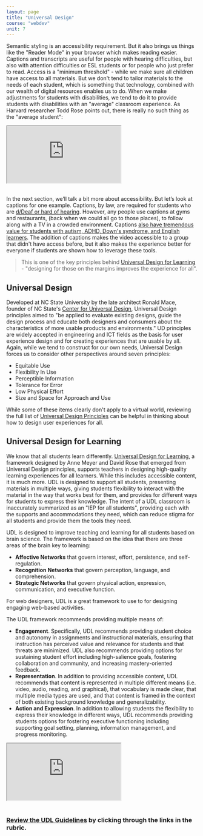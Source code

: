 ```yaml
---
layout: page
title: "Universal Design"
course: "webdev"
unit: 7
---
```

Semantic styling is an accessibility requirement. But it also brings us things like the "Reader Mode" in your browser which makes reading easier. Captions and transcripts are useful for people with hearing difficulties, but also with attention difficulties or ESL students or for people who just prefer to read. Access is a "minimum threshold" - while we make sure all children have access to all materials. But we don't tend to tailor materials to the needs of each student, which is something that technology, combined with our wealth of digital resources enables us to do. When we make adjustments for students with disabilities, we tend to do it to provide students with disabilities with an "average" classroom experience. As Harvard researcher Todd Rose points out, there is really no such thing as the "average student":

<div class="embed-responsive embed-responsive-16by9" style="max-height: 500px; width: auto;">
  <iframe class="embed-responsive-item" src="https://www.youtube.com/embed/4eBmyttcfU4?rel=0"></iframe>
</div>
<br/>

In the next section, we’ll talk a bit more about accessibility. But let’s look at captions for one example. Captions, by law, are required for students who are [d/Deaf or hard of hearing][1]. However, any people use captions at gyms and restaurants, (back when we could all go to those places), to follow along with a TV in a crowded environment. Captions [also have tremendous value for students with autism, ADHD, Down's syndrome, and English learners][2]. The addition of captions makes the video accessible to a group that didn't have access before, but it also makes the experience better for everyone if students are shown how to leverage these tools.

> This is one of the key principles behind [Universal Design for Learning][3] - "designing for those on the margins improves the experience for all".

## Universal Design
Developed at NC State University by the late architect Ronald Mace, founder of NC State's [Center for Universal Design](https://projects.ncsu.edu/ncsu/design/cud/index.htm), Universal Design principles aimed to "be applied to evaluate existing designs, guide the design process and educate both designers and consumers about the characteristics of more usable products and environments." UD principles are widely accepted in engineering and ICT fields as the basis for user experience design and for creating experiences that are usable by all. Again, while we tend to construct for our own needs, Universal Design forces us to consider other perspectives around seven principles:
* Equitable Use
* Flexibility In Use
* Perceptible Information
* Tolerance for Error
* Low Physical Effort
* Size and Space for Approach and Use

While some of these items clearly don't apply to a virtual world, reviewing the full list of [Universal Design Principles](https://projects.ncsu.edu/ncsu/design/cud/about_ud/udprinciplestext.htm) can be helpful in thinking about how to design user experiences for all.

## Universal Design for Learning
We know that all students learn differently. [Universal Design for Learning][4], a framework designed by Anne Meyer and David Rose that emerged from Universal Design principles, supports teachers in designing high-quality learning experiences for all learners. While this includes accessible content, it is much more. UDL is designed to support all students, presenting materials in multiple ways, giving students flexibility to interact with the material in the way that works best for them, and provides for different ways for students to express their knowledge. The intent of a UDL classroom is inaccurately summarized as an "IEP for all students", providing each with the supports and accommodations they need, which can reduce stigma for all students and provide them the tools they need.

UDL is designed to improve teaching and learning for all students based on brain science. The framework is based on the idea that there are three areas of the brain key to learning:
* **Affective Networks** that govern interest, effort, persistence, and self-regulation.
* **Recognition Networks** that govern perception, language, and comprehension.
* **Strategic Networks** that govern physical action, expression, communication, and executive function.

For web designers, UDL is a great framework to use to for designing engaging web-based activities.

The UDL framework recommends providing multiple means of:
* **Engagement**. Specifically, UDL recommends providing student choice and autonomy in assignments and instructional materials, ensuring that instruction has perceived value and relevance for students and that threats are minimized. UDL also recommends providing options for sustaining student effort including high-salience goals, fostering collaboration and community, and increasing mastery-oriented feedback.
* **Representation**. In addition to providing accessible content, UDL recommends that content is represented in multiple different means (i.e. video, audio, reading, and graphical), that vocabulary is made clear, that multiple media types are used, and that content is framed in the context of both existing background knowledge and generalizability.
* **Action and Expression**. In addition to allowing students the flexibility to express their knowledge in different ways, UDL recommends providing students options for fostering executive functioning including supporting goal setting, planning, information management, and progress monitoring.

<div class="embed-responsive embed-responsive-16by9" style="max-height: 500px; width: auto;">
  <iframe class="embed-responsive-item" src="https://www.youtube.com/embed/bDvKnY0g6e4?rel=0"></iframe>
</div>
<br/>

### [Review the UDL Guidelines][5] by clicking through the links in the rubric.

[1]:	https://blog.ai-media.tv/blog/the-difference-between-deaf-and-hard-of-hearing
[2]:	https://www.rev.com/blog/how-captions-benefit-more-than-the-deaf-and-hard-of-hearing
[3]:	http://udlguidelines.cast.org/
[4]:	http://udlguidelines.cast.org/
[5]:	http://udlguidelines.cast.org/
